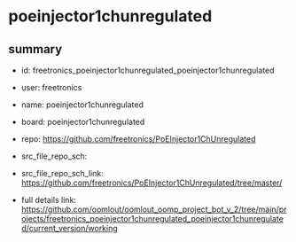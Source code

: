 # poeinjector1chunregulated
 
## summary 
* id: freetronics_poeinjector1chunregulated_poeinjector1chunregulated
* user: freetronics
* name: poeinjector1chunregulated
* board: poeinjector1chunregulated
* repo: https://github.com/freetronics/PoEInjector1ChUnregulated



* src_file_repo_sch: 
* src_file_repo_sch_link: https://github.com/freetronics/PoEInjector1ChUnregulated/tree/master/
* full details link: https://github.com/oomlout/oomlout_oomp_project_bot_v_2/tree/main/projects/freetronics_poeinjector1chunregulated_poeinjector1chunregulated/current_version/working  







